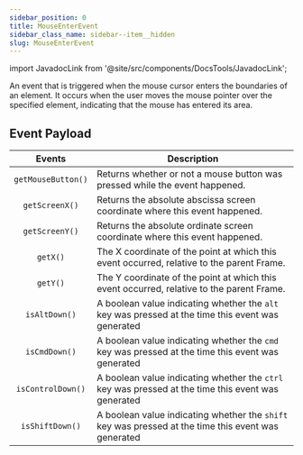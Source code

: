 ```yaml
---
sidebar_position: 0
title: MouseEnterEvent
sidebar_class_name: sidebar--item__hidden
slug: MouseEnterEvent
---
```


import JavadocLink from '@site/src/components/DocsTools/JavadocLink';

<JavadocLink type="engine" location="org/dwcj/component/event/MouseEnterEvent" top='true' />

An event that is triggered when the mouse cursor enters the boundaries of an element. It occurs when the user moves the mouse pointer over the specified element, indicating that the mouse has entered its area.

## Event Payload

| Events | Description |
|:-:|-|
|`getMouseButton()`|Returns whether or not a mouse button was pressed while the event happened.|
|`getScreenX()`|Returns the absolute abscissa screen coordinate where this event happened.|
|`getScreenY()`|Returns the absolute ordinate screen coordinate where this event happened.|
|`getX()`|The X coordinate of the point at which this event occurred, relative to the parent <JavadocLink type="engine" location="org/dwcj/component/window/Frame" code='true'>Frame</JavadocLink>.|
|`getY()`|The Y coordinate of the point at which this event occurred, relative to the parent <JavadocLink type="engine" location="org/dwcj/component/window/Frame" code='true'>Frame</JavadocLink>.|
|`isAltDown()`|A boolean value indicating whether the `alt` key was pressed at the time this event was generated|
|`isCmdDown()`|A boolean value indicating whether the `cmd` key was pressed at the time this event was generated|
|`isControlDown()`|A boolean value indicating whether the `ctrl` key was pressed at the time this event was generated|
|`isShiftDown()`|A boolean value indicating whether the `shift` key was pressed at the time this event was generated|

